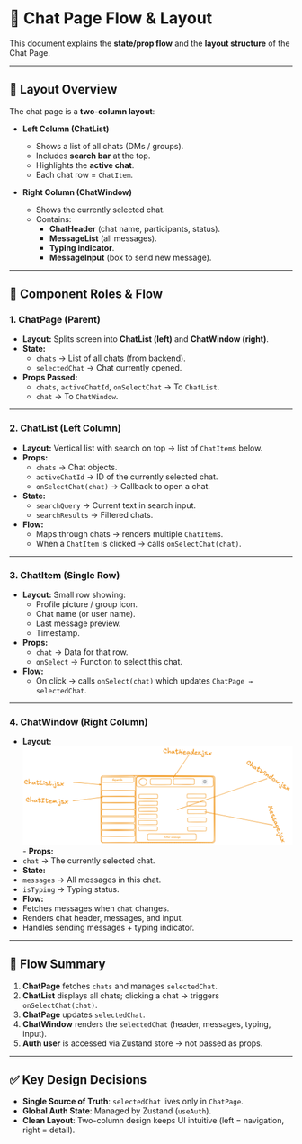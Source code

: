 # 📌 Chat Page Flow & Layout

This document explains the **state/prop flow** and the **layout structure** of the Chat Page.

---

## 🔹 Layout Overview

The chat page is a **two-column layout**:

- **Left Column (ChatList)**
  - Shows a list of all chats (DMs / groups).
  - Includes **search bar** at the top.
  - Highlights the **active chat**.
  - Each chat row = `ChatItem`.

- **Right Column (ChatWindow)**
  - Shows the currently selected chat.
  - Contains:
    - **ChatHeader** (chat name, participants, status).
    - **MessageList** (all messages).
    - **Typing indicator**.
    - **MessageInput** (box to send new message).

---

## 🔹 Component Roles & Flow

### 1. ChatPage (Parent)

- **Layout:** Splits screen into **ChatList (left)** and **ChatWindow (right)**.
- **State:**
  - `chats` → List of all chats (from backend).
  - `selectedChat` → Chat currently opened.
- **Props Passed:**
  - `chats`, `activeChatId`, `onSelectChat` → To `ChatList`.
  - `chat` → To `ChatWindow`.

---

### 2. ChatList (Left Column)

- **Layout:** Vertical list with search on top → list of `ChatItem`s below.
- **Props:**
  - `chats` → Chat objects.
  - `activeChatId` → ID of the currently selected chat.
  - `onSelectChat(chat)` → Callback to open a chat.
- **State:**
  - `searchQuery` → Current text in search input.
  - `searchResults` → Filtered chats.
- **Flow:**
  - Maps through chats → renders multiple `ChatItem`s.
  - When a `ChatItem` is clicked → calls `onSelectChat(chat)`.

---

### 3. ChatItem (Single Row)

- **Layout:** Small row showing:
  - Profile picture / group icon.
  - Chat name (or user name).
  - Last message preview.
  - Timestamp.
- **Props:**
  - `chat` → Data for that row.
  - `onSelect` → Function to select this chat.
- **Flow:**
  - On click → calls `onSelect(chat)` which updates `ChatPage → selectedChat`.

---

### 4. ChatWindow (Right Column)

- **Layout:**
  ![alt text](image-2.png) - **Props:**
- `chat` → The currently selected chat.
- **State:**
- `messages` → All messages in this chat.
- `isTyping` → Typing status.
- **Flow:**
- Fetches messages when `chat` changes.
- Renders chat header, messages, and input.
- Handles sending messages + typing indicator.

---

## 🔹 Flow Summary

1. **ChatPage** fetches `chats` and manages `selectedChat`.
2. **ChatList** displays all chats; clicking a chat → triggers `onSelectChat(chat)`.
3. **ChatPage** updates `selectedChat`.
4. **ChatWindow** renders the `selectedChat` (header, messages, typing, input).
5. **Auth user** is accessed via Zustand store → not passed as props.

---

## ✅ Key Design Decisions

- **Single Source of Truth**: `selectedChat` lives only in `ChatPage`.
- **Global Auth State**: Managed by Zustand (`useAuth`).
- **Clean Layout**: Two-column design keeps UI intuitive (left = navigation, right = detail).
